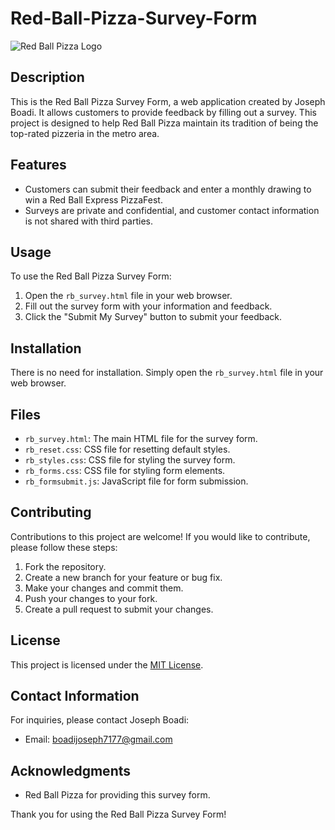 # Red-Ball-Pizza-Survey-Form



![Red Ball Pizza Logo](rb_logo.png)

## Description

This is the Red Ball Pizza Survey Form, a web application created by Joseph Boadi. It allows customers to provide feedback by filling out a survey. This project is designed to help Red Ball Pizza maintain its tradition of being the top-rated pizzeria in the metro area.

## Features

- Customers can submit their feedback and enter a monthly drawing to win a Red Ball Express PizzaFest.
- Surveys are private and confidential, and customer contact information is not shared with third parties.

## Usage

To use the Red Ball Pizza Survey Form:

1. Open the `rb_survey.html` file in your web browser.
2. Fill out the survey form with your information and feedback.
3. Click the "Submit My Survey" button to submit your feedback.

## Installation

There is no need for installation. Simply open the `rb_survey.html` file in your web browser.

## Files

- `rb_survey.html`: The main HTML file for the survey form.
- `rb_reset.css`: CSS file for resetting default styles.
- `rb_styles.css`: CSS file for styling the survey form.
- `rb_forms.css`: CSS file for styling form elements.
- `rb_formsubmit.js`: JavaScript file for form submission.

## Contributing

Contributions to this project are welcome! If you would like to contribute, please follow these steps:

1. Fork the repository.
2. Create a new branch for your feature or bug fix.
3. Make your changes and commit them.
4. Push your changes to your fork.
5. Create a pull request to submit your changes.

## License

This project is licensed under the [MIT License](LICENSE).

## Contact Information

For inquiries, please contact Joseph Boadi:

- Email: boadijoseph7177@gmail.com

## Acknowledgments

- Red Ball Pizza for providing this survey form.

Thank you for using the Red Ball Pizza Survey Form!
